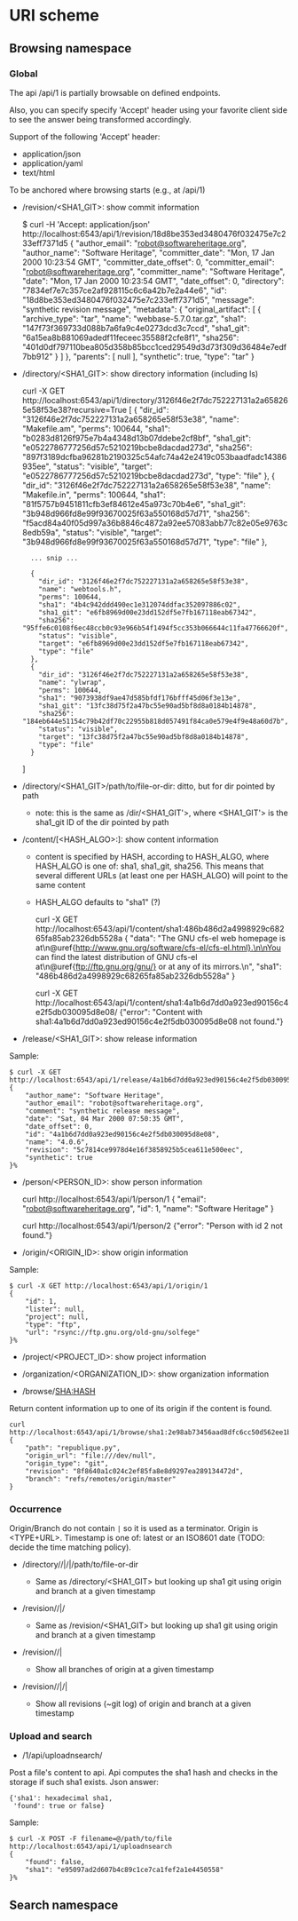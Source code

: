 URI scheme
==========

Browsing namespace
------------------

### Global

The api /api/1 is partially browsable on defined endpoints.

Also, you can specify specify 'Accept' header using your favorite
client side to see the answer being transformed accordingly.

Support of the following 'Accept' header:
- application/json
- application/yaml
- text/html

To be anchored where browsing starts (e.g., at /api/1)

* /revision/<SHA1_GIT>: show commit information

    $ curl -H 'Accept: application/json' http://localhost:6543/api/1/revision/18d8be353ed3480476f032475e7c233eff7371d5
    {
        "author_email": "robot@softwareheritage.org",
        "author_name": "Software Heritage",
        "committer_date": "Mon, 17 Jan 2000 10:23:54 GMT",
        "committer_date_offset": 0,
        "committer_email": "robot@softwareheritage.org",
        "committer_name": "Software Heritage",
        "date": "Mon, 17 Jan 2000 10:23:54 GMT",
        "date_offset": 0,
        "directory": "7834ef7e7c357ce2af928115c6c6a42b7e2a44e6",
        "id": "18d8be353ed3480476f032475e7c233eff7371d5",
        "message": "synthetic revision message",
        "metadata": {
          "original_artifact": [
            {
              "archive_type": "tar",
              "name": "webbase-5.7.0.tar.gz",
              "sha1": "147f73f369733d088b7a6fa9c4e0273dcd3c7ccd",
              "sha1_git": "6a15ea8b881069adedf11feceec35588f2cfe8f1",
              "sha256": "401d0df797110bea805d358b85bcc1ced29549d3d73f309d36484e7edf7bb912"
            }
          ]
        },
        "parents": [
          null
        ],
        "synthetic": true,
        "type": "tar"
    }

* /directory/<SHA1_GIT>: show directory information (including ls)

    curl -X GET http://localhost:6543/api/1/directory/3126f46e2f7dc752227131a2a658265e58f53e38?recursive=True
    [
        {
          "dir_id": "3126f46e2f7dc752227131a2a658265e58f53e38",
          "name": "Makefile.am",
          "perms": 100644,
          "sha1": "b0283d8126f975e7b4a4348d13b07ddebe2cf8bf",
          "sha1_git": "e0522786777256d57c5210219bcbe8dacdad273d",
          "sha256": "897f3189dcfba96281b2190325c54afc74a42e2419c053baadfadc14386935ee",
          "status": "visible",
          "target": "e0522786777256d57c5210219bcbe8dacdad273d",
          "type": "file"
        },
        {
          "dir_id": "3126f46e2f7dc752227131a2a658265e58f53e38",
          "name": "Makefile.in",
          "perms": 100644,
          "sha1": "81f5757b9451811cfb3ef84612e45a973c70b4e6",
          "sha1_git": "3b948d966fd8e99f93670025f63a550168d57d71",
          "sha256": "f5acd84a40f05d997a36b8846c4872a92ee57083abb77c82e05e9763c8edb59a",
          "status": "visible",
          "target": "3b948d966fd8e99f93670025f63a550168d57d71",
              "type": "file"
        },

        ... snip ...

        {
          "dir_id": "3126f46e2f7dc752227131a2a658265e58f53e38",
          "name": "webtools.h",
          "perms": 100644,
          "sha1": "4b4c942ddd490ec1e312074ddfac352097886c02",
          "sha1_git": "e6fb8969d00e23dd152df5e7fb167118eab67342",
          "sha256": "95ffe6c0108f6ec48ccb0c93e966b54f1494f5cc353b066644c11fa47766620f",
          "status": "visible",
          "target": "e6fb8969d00e23dd152df5e7fb167118eab67342",
          "type": "file"
        },
        {
          "dir_id": "3126f46e2f7dc752227131a2a658265e58f53e38",
          "name": "ylwrap",
          "perms": 100644,
          "sha1": "9073938df9ae47d585bfdf176bfff45d06f3e13e",
          "sha1_git": "13fc38d75f2a47bc55e90ad5bf8d8a0184b14878",
          "sha256": "184eb644e51154c79b42df70c22955b818d057491f84ca0e579e4f9e48a60d7b",
          "status": "visible",
          "target": "13fc38d75f2a47bc55e90ad5bf8d8a0184b14878",
          "type": "file"
        }
    ]

* /directory/<SHA1_GIT>/path/to/file-or-dir: ditto, but for dir pointed by path

  - note: this is the same as /dir/<SHA1_GIT'>, where <SHA1_GIT'> is the
  sha1_git ID of the dir pointed by path

* /content/[<HASH_ALGO>:]<HASH>: show content information

  - content is specified by HASH, according to HASH_ALGO, where HASH_ALGO is
  one of: sha1, sha1_git, sha256. This means that several different URLs (at
  least one per HASH_ALGO) will point to the same content
  - HASH_ALGO defaults to "sha1" (?)

    curl -X GET http://localhost:6543/api/1/content/sha1:486b486d2a4998929c68265fa85ab2326db5528a
    {
        "data": "The GNU cfs-el web homepage is at\n@uref{http://www.gnu.org/software/cfs-el/cfs-el.html}.\n\nYou can find the latest distribution of GNU cfs-el at\n@uref{ftp://ftp.gnu.org/gnu/} or at any of its mirrors.\n",
         "sha1": "486b486d2a4998929c68265fa85ab2326db5528a"
    }

    curl -X GET http://localhost:6543/api/1/content/sha1:4a1b6d7dd0a923ed90156c4e2f5db030095d8e08/
    {"error": "Content with sha1:4a1b6d7dd0a923ed90156c4e2f5db030095d8e08 not found."}

* /release/<SHA1_GIT>: show release information

Sample:

    $ curl -X GET http://localhost:6543/api/1/release/4a1b6d7dd0a923ed90156c4e2f5db030095d8e08
    {
        "author_name": "Software Heritage",
        "author_email": "robot@softwareheritage.org",
        "comment": "synthetic release message",
        "date": "Sat, 04 Mar 2000 07:50:35 GMT",
        "date_offset": 0,
        "id": "4a1b6d7dd0a923ed90156c4e2f5db030095d8e08",
        "name": "4.0.6",
        "revision": "5c7814ce9978d4e16f3858925b5cea611e500eec",
        "synthetic": true
    }%

* /person/<PERSON_ID>: show person information

    curl http://localhost:6543/api/1/person/1
    {
      "email": "robot@softwareheritage.org",
      "id": 1,
      "name": "Software Heritage"
    }

    curl http://localhost:6543/api/1/person/2
    {"error": "Person with id 2 not found."}

* /origin/<ORIGIN_ID>: show origin information

Sample:

    $ curl -X GET http://localhost:6543/api/1/origin/1
    {
        "id": 1,
        "lister": null,
        "project": null,
        "type": "ftp",
        "url": "rsync://ftp.gnu.org/old-gnu/solfege"
    }%

* /project/<PROJECT_ID>: show project information

* /organization/<ORGANIZATION_ID>: show organization information

* /browse/<SHA:HASH>

Return content information up to one of its origin if the content is
found.

    curl http://localhost:6543/api/1/browse/sha1:2e98ab73456aad8dfc6cc50d562ee1b80d201753
    {
        "path": "republique.py",
        "origin_url": "file:///dev/null",
        "origin_type": "git",
        "revision": "8f8640a1c024c2ef85fa8e8d9297ea289134472d",
        "branch": "refs/remotes/origin/master"
    }

### Occurrence

Origin/Branch do not contain `|` so it is used as a terminator.
Origin is <TYPE+URL>.
Timestamp is one of: latest or an ISO8601 date (TODO: decide the time matching
policy).

* /directory/<TIMESTAMP>/<ORIGIN>|/<BRANCH>|/path/to/file-or-dir

  - Same as /directory/<SHA1_GIT> but looking up sha1 git using origin and
    branch at a given timestamp

* /revision/<TIMESTAMP>/<ORIGIN>|/<BRANCH>

  - Same as /revision/<SHA1_GIT> but looking up sha1 git using origin and
    branch at a given timestamp

* /revision/<TIMESTAMP>/<ORIGIN>|

  - Show all branches of origin at a given timestamp

* /revision/<TIMESTAMP>/<ORIGIN>|/<BRANCH>|

  - Show all revisions (~git log) of origin and branch at a given timestamp


### Upload and search

* /1/api/uploadnsearch/

Post a file's content to api.
Api computes the sha1 hash and checks in the storage if such sha1 exists.
Json answer:

    {'sha1': hexadecimal sha1,
     'found': true or false}

Sample:

    $ curl -X POST -F filename=@/path/to/file http://localhost:6543/api/1/uploadnsearch
    {
        "found": false,
        "sha1": "e95097ad2d607b4c89c1ce7ca1fef2a1e4450558"
    }%


Search namespace
----------------
